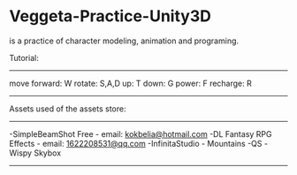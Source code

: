 # Veggeta-Practice-Unity3D
is a practice of character modeling, animation and programing.

Tutorial:
**********************************
move forward: W
rotate: S,A,D
up: T
down: G
power: F
recharge: R
**********************************

Assets used of the assets store:
**********************************
-SimpleBeamShot Free - email: kokbelia@hotmail.com
-DL Fantasy RPG Effects - email: 1622208531@qq.com
-InfinitaStudio - Mountains
-QS
-Wispy Skybox
**********************************
